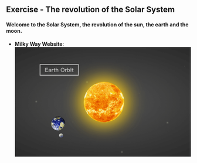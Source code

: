 ## Exercise - The revolution of the Solar System

#### Welcome to the Solar System, the revolution of the sun, the earth and the moon.

- **Milky Way Website**:
[![Solar System Website](photo.png "Solar System Website")](https://quinhsieh.github.io/earth-orbit)

